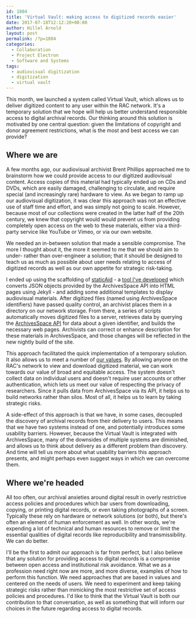 ```yaml
---
id: 1804
title: 'Virtual Vault: making access to digitized records easier'
date: 2017-07-18T12:12:20+00:00
author: Hillel Arnold
layout: post
permalink: /?p=1804
categories:
  - Collaboration
  - Project Electron
  - Software and Systems
tags:
  - audiovisual digitization
  - digitization
  - virtual vault
---
```

This month, we launched a system called Virtual Vault, which allows us to deliver digitized content to any user within the RAC network. It's a temporary solution that we hope will help us better understand responsible access to digital archival records. Our thinking around this solution is motivated by one central question: given the limitations of copyright and donor agreement restrictions, what is the most and best access we can provide?<!--more-->

## Where we are

A few months ago, our audiovisual archivist Brent Phillips approached me to brainstorm how we could provide access to our digitized audiovisual content. Access copies of this material had typically ended up on CDs and DVDs, which are easily damaged, challenging to circulate, and require special (and increasingly rare) hardware to view. As we began to ramp up our audiovisual digitization, it was clear this approach was not an effective use of staff time and effort, and was simply not going to scale. However, because most of our collections were created in the latter half of the 20th century, we knew that copyright would would prevent us from providing completely open access on the web to these materials, either via a third-party service like YouTube or Vimeo, or via our own website.

We needed an in-between solution that made a sensible compromise. The more I thought about it, the more it seemed to me that we should aim to under- rather than over-engineer a solution; that it should be designed to teach us as much as possible about user needs relating to access of digitized records as well as our own appetite for strategic risk-taking.

I ended up using the scaffolding of [staticAid](https://github.com/helrond/staticAid) - a [tool I've developed](http://hillelarnold.com/blog/2016/02/a-static-html-site-generator-for-archival-description/) which converts JSON objects provided by the ArchivesSpace API into HTML pages using Jekyll - and adding some additional templates to display audiovisual materials. After digitized files (named using ArchivesSpace identifiers) have passed quality control, an archivist places them in a directory on our network storage. From there, a series of scripts automatically moves digitized files to a server, retrieves data by querying the [ArchivesSpace API](https://archivesspace.github.io/archivesspace/api/) for data about a given identifier, and builds the necessary web pages. Archivists can correct or enhance description for these materials in ArchivesSpace, and those changes will be reflected in the new nightly build of the site.

This approach facilitated the quick implementation of a temporary solution. It also allows us to meet a number of [our values](https://github.com/RockefellerArchiveCenter/dteamValues/blob/master/values.md). By allowing anyone on the RAC's network to view and download digitized material, we can work towards our value of broad and equitable access. The system doesn't collect data on individual users and doesn't require user accounts or other authentication, which lets us meet our value of respecting the privacy of researchers. Since it pulls data from ArchivesSpace via its API, it helps us to build networks rather than silos. Most of all, it helps us to learn by taking strategic risks.

A side-effect of this approach is that we have, in some cases, decoupled the discovery of archival records from their delivery to users. This means that we have two systems instead of one, and potentially introduces some usability barriers. However, because the Virtual Vault is integrated with ArchivesSpace, many of the downsides of multiple systems are diminished, and allows us to think about delivery as a different problem than discovery. And time will tell us more about what usability barriers this approach presents, and might perhaps even suggest ways in which we can overcome them.

## Where we're headed

All too often, our archival anxieties around digital result in overly restrictive access policies and procedures which bar users from downloading, copying, or printing digital records, or even taking photographs of a screen. Typically these rely on hardware or network solutions (or both), but there's often an element of human enforcement as well. In other words, we're expending a lot of technical and human resources to remove or limit the essential qualities of digital records like reproducibility and transmissibility. We can do better.

I'll be the first to admit our approach is far from perfect, but I also believe that any solution for providing access to digital records is a compromise between open access and institutional risk avoidance. What we as a profession need right now are more, and more diverse, examples of how to perform this function. We need approaches that are based in values and centered on the needs of users. We need to experiment and keep taking strategic risks rather than mimicking the most restrictive set of access policies and procedures. I'd like to think that the Virtual Vault is both our contribution to that conversation, as well as something that will inform our choices in the future regarding access to digital records.
